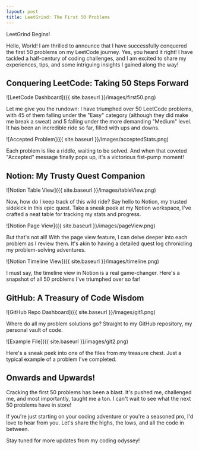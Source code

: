 ```yaml
---
layout: post
title: LeetGrind: The First 50 Problems
---
```

LeetGrind Begins!

Hello, World! I am thrilled to announce that I have successfully conquered the first 50 problems on my LeetCode journey. Yes, you heard it right! I have tackled a half-century of coding challenges, and I am excited to share my experiences, tips, and some intriguing insights I gained along the way!

## Conquering LeetCode: Taking 50 Steps Forward

![LeetCode Dashboard]({{ site.baseurl }}/images/first50.png)

Let me give you the rundown: I have triumphed over 50 LeetCode problems, with 45 of them falling under the "Easy" category (although they did make me break a sweat) and 5 falling under the more demanding "Medium" level. It has been an incredible ride so far, filled with ups and downs.

![Accepted Problem]({{ site.baseurl }}/images/acceptedStats.png)

Each problem is like a riddle, waiting to be solved. And when that coveted "Accepted" message finally pops up, it's a victorious fist-pump moment!

## Notion: My Trusty Quest Companion

![Notion Table View]({{ site.baseurl }}/images/tableView.png)

Now, how do I keep track of this wild ride? Say hello to Notion, my trusted sidekick in this epic quest. Take a sneak peek at my Notion workspace, I've crafted a neat table for tracking my stats and progress.

![Notion Page View]({{ site.baseurl }}/images/pageView.png)

But that's not all! With the page view feature, I can delve deeper into each problem as I review them. It's akin to having a detailed quest log chronicling my problem-solving adventures.

![Notion Timeline View]({{ site.baseurl }}/images/timeline.png)

I must say, the timeline view in Notion is a real game-changer. Here's a snapshot of all 50 problems I've triumphed over so far!

## GitHub: A Treasury of Code Wisdom 

![GitHub Repo Dashboard]({{ site.baseurl }}/images/git1.png)

Where do all my problem solutions go? Straight to my GitHub repository, my personal vault of code. 

![Example File]({{ site.baseurl }}/images/git2.png)

Here's a sneak peek into one of the files from my treasure chest. Just a typical example of a problem I've completed.

## Onwards and Upwards!

Cracking the first 50 problems has been a blast. It's pushed me, challenged me, and most importantly, taught me a ton. I can't wait to see what the next 50 problems have in store!

If you're just starting on your coding adventure or you're a seasoned pro, I'd love to hear from you. Let's share the highs, the lows, and all the code in between.

Stay tuned for more updates from my coding odyssey!
